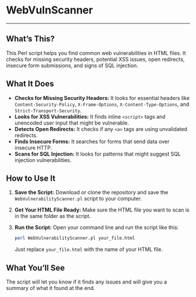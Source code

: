 # WebVulnScanner
---


## What’s This?

This Perl script helps you find common web vulnerabilities in HTML files. It checks for missing security headers, potential XSS issues, open redirects, insecure form submissions, and signs of SQL injection.

## What It Does

- **Checks for Missing Security Headers:** It looks for essential headers like `Content-Security-Policy`, `X-Frame-Options`, `X-Content-Type-Options`, and `Strict-Transport-Security`.
- **Looks for XSS Vulnerabilities:** It finds inline `<script>` tags and unencoded user input that might be vulnerable.
- **Detects Open Redirects:** It checks if any `<a>` tags are using unvalidated redirects.
- **Finds Insecure Forms:** It searches for forms that send data over insecure HTTP.
- **Scans for SQL Injection:** It looks for patterns that might suggest SQL injection vulnerabilities.

## How to Use It

1. **Save the Script:** Download or clone the repository and save the `WebVulnerabilityScanner.pl` script to your computer.
2. **Get Your HTML File Ready:** Make sure the HTML file you want to scan is in the same folder as the script.
3. **Run the Script:** Open your command line and run the script like this:

   ```sh
   perl WebVulnerabilityScanner.pl your_file.html
   ```

   Just replace `your_file.html` with the name of your HTML file.

## What You’ll See

The script will let you know if it finds any issues and will give you a summary of what it found at the end.

